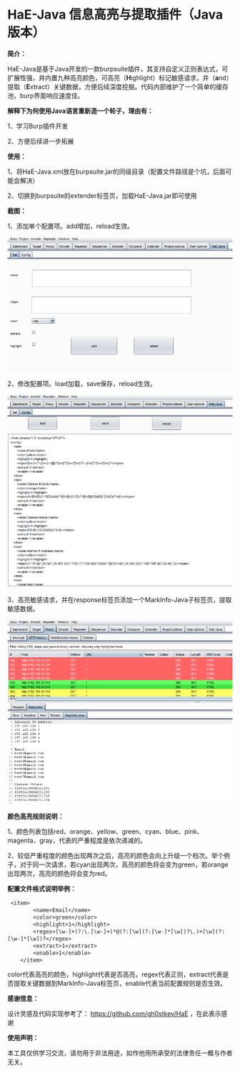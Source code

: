 # **HaE-Java  信息高亮与提取插件（Java版本）**



**简介：**

HaE-Java是基于Java开发的一款burpsuite插件，其支持自定义正则表达式，可扩展性强，并内置九种高亮颜色，可高亮（**H**ighlight）标记敏感请求，并（**a**nd）提取（**E**xtract）关键数据，方便后续深度挖掘。代码内部维护了一个简单的缓存池，burp界面响应速度佳。



**解释下为何使用Java语言重新造一个轮子，理由有：**

1、学习Burp插件开发

2、方便后续进一步拓展



**使用：**

1、将HaE-Java.xml放在burpsuite.jar的同级目录（配置文件路径是个坑，后面可能会解决）

2、切换到burpsuite的extender标签页，加载HaE-Java.jar即可使用



**截图：**

1、添加单个配置项。add增加，reload生效。



![image-1](images/1.png)



2、修改配置项。load加载，save保存，reload生效。



![image-2](images/2.png)





3、高亮敏感请求，并在response标签页添加一个MarkInfo-Java子标签页，提取敏感数据。



![image-3](images/3.png)



**颜色高亮规则说明：**

1、颜色列表包括red、orange、yellow、green、cyan、blue、pink、magenta、gray，代表的严重程度是依次递减的。

2、较低严重程度的颜色出现两次之后，高亮的颜色会向上升级一个档次。举个例子，对于同一次请求，若cyan出现两次，高亮的颜色将会变为green，若orange出现两次，高亮的颜色将会变为red。



**配置文件格式说明举例：**

```
 <item>
        <name>Email</name>
        <color>green</color>
        <highlight>1</highlight>
        <regex>[\w-]+(?:\.[\w-]+)*@(?:[\w](?:[\w-]*[\w])?\.)+[\w](?:[\w-]*[\w])?</regex>
        <extract>1</extract>
        <enable>1</enable>
    </item>
```

color代表高亮的颜色，highlight代表是否高亮，regex代表正则，extract代表是否提取关键数据到MarkInfo-Java标签页，enable代表当前配置规则是否生效。



**感谢信息：**

设计灵感及代码实现参考了： https://github.com/gh0stkey/HaE    ，在此表示感谢



**使用声明：**

本工具仅供学习交流，请勿用于非法用途，如作他用所承受的法律责任一概与作者无关。
